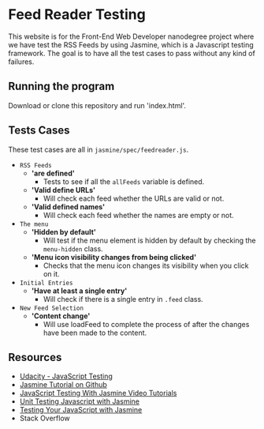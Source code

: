 # Feed Reader Testing

This website is for the Front-End Web Developer nanodegree project where we have test the RSS Feeds by using Jasmine,
which is a Javascript testing framework. The goal is to have all the test cases to pass without any kind of failures.

## Running the program

Download or clone this repository and run 'index.html'.

## Tests Cases
These test cases are all in `jasmine/spec/feedreader.js`.
 
- `RSS Feeds`
    - __'are defined'__
        - Tests to see if all the `allFeeds` variable is defined.
    - __'Valid define URLs'__
        - Will check each feed whether the URLs are valid or not.
    - __'Valid defined names'__
        - Will check each feed whether the names are empty or not.
- `The menu`
    - __'Hidden by default'__
        - Will test if the menu element is hidden by default by checking the `menu-hidden` class.
    - __'Menu icon visibility changes from being clicked'__
        - Checks that the menu icon changes its visibility when you click on it.
- `Initial Entries`
    - __'Have at least a single entry'__
        - Will check if there is a single entry in `.feed` class.
- `New Feed Selection`
    - __'Content change'__
        - Will use loadFeed to complete the process of after the changes have been made to the content.
        
## Resources
- [Udacity - JavaScript Testing](https://www.udacity.com/course/javascript-testing--ud549)
- [Jasmine Tutorial on Github](http://jasmine.github.io/2.0/introduction.html)
- [JavaScript Testing With Jasmine Video Tutorials](https://www.youtube.com/watch?v=Kfkmzd64hNQ&list=PLOxOmO43E6Jt0SruKGxtZs-W3PJN90G_a&index=2)
- [Unit Testing Javascript with Jasmine](https://www.youtube.com/watch?v=uWFDqecjWLg)
- [Testing Your JavaScript with Jasmine](http://code.tutsplus.com/tutorials/testing-your-javascript-with-jasmine--net-21229)
- Stack Overflow